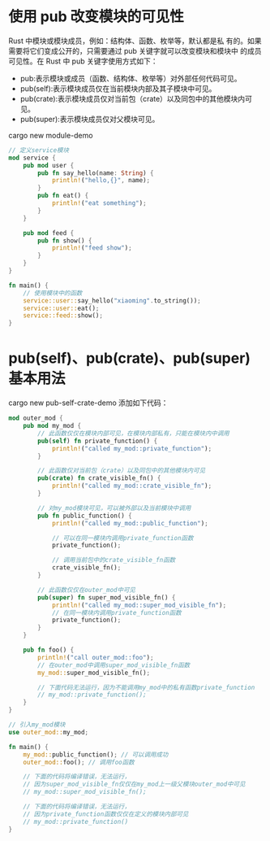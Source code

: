 # 使用 pub 改变模块的可见性
Rust 中模块或模块成员，例如：结构体、函数、枚举等，默认都是私
有的。如果需要将它们变成公开的，只需要通过 pub 关键字就可以改变模块和模块中
的成员可见性。在 Rust 中 pub 关键字使用方式如下：
- pub:表示模块或成员（函数、结构体、枚举等）对外部任何代码可见。
- pub(self):表示模块成员仅在当前模块内部及其子模块中可见。
- pub(crate):表示模块成员仅对当前包（crate）以及同包中的其他模块内可见。
- pub(super):表示模块成员仅对父模块可见。

cargo new module-demo

```rust
// 定义service模块
mod service {
    pub mod user {
        pub fn say_hello(name: String) {
            println!("hello,{}", name);
        }
        pub fn eat() {
            println!("eat something");
        }
    }

    pub mod feed {
        pub fn show() {
            println!("feed show");
        }
    }
}

fn main() {
    // 使用模块中的函数
    service::user::say_hello("xiaoming".to_string());
    service::user::eat();
    service::feed::show();
}
```

# pub(self)、pub(crate)、pub(super)基本用法

cargo new pub-self-crate-demo
添加如下代码：
```rust
mod outer_mod {
    pub mod my_mod {
        // 此函数仅仅在模块内部可见，在模块内部私有，只能在模块内中调用
        pub(self) fn private_function() {
            println!("called my_mod::private_function");
        }

        // 此函数仅对当前包（crate）以及同包中的其他模块内可见
        pub(crate) fn crate_visible_fn() {
            println!("called my_mod::crate_visible_fn");
        }

        // 对my_mod模块可见，可以被外部以及当前模块中调用
        pub fn public_function() {
            println!("called my_mod::public_function");

            // 可以在同一模块内调用private_function函数
            private_function();

            // 调用当前包中的crate_visible_fn函数
            crate_visible_fn();
        }

        // 此函数仅仅在outer_mod中可见
        pub(super) fn super_mod_visible_fn() {
            println!("called my_mod::super_mod_visible_fn");
            // 在同一模块内调用private_function函数
            private_function();
        }
    }

    pub fn foo() {
        println!("call outer_mod::foo");
        // 在outer_mod中调用super_mod_visible_fn函数
        my_mod::super_mod_visible_fn();

        // 下面代码无法运行，因为不能调用my_mod中的私有函数private_function
        // my_mod::private_function();
    }
}

// 引入my_mod模块
use outer_mod::my_mod;

fn main() {
    my_mod::public_function(); // 可以调用成功
    outer_mod::foo(); // 调用foo函数

    // 下面的代码将编译错误，无法运行，
    // 因为super_mod_visible_fn仅仅在my_mod上一级父模块outer_mod中可见
    // my_mod::super_mod_visible_fn();

    // 下面的代码将编译错误，无法运行，
    // 因为private_function函数仅仅在定义的模块内部可见
    // my_mod::private_function()
}
```
